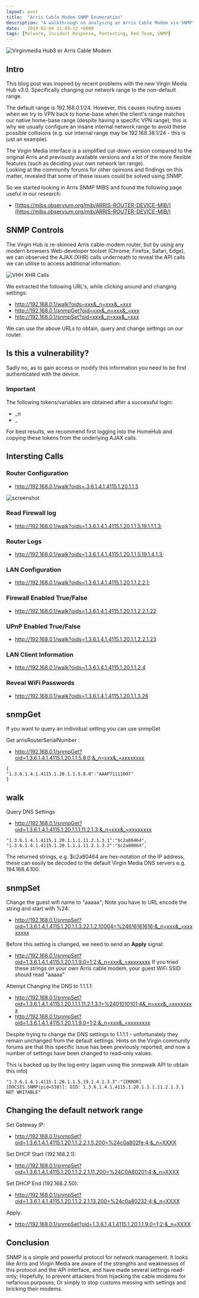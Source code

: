 ```yaml
---
layout: post
title:  "Arris Cable Modem SNMP Enumeration"
description: "A walkthrough on analysing an Arris Cable Modem via SNMP"
date:   2019-02-04 11:49:33 +0000
tags: [Malware, Incident Response, Pentesting, Red Team, SNMP]
---
```

![Virginmedia Hub3 or Arris Cable Modem](/blog/assets/VMHH3.jpg)

## Intro
This blog post was inspired by recent problems with the new Virgin Media Hub v3.0. Specifically changing our network 
range to the non-default range.  

The default range is 192.168.0.1/24. However, this causes routing issues when we try to VPN
back to home-base when the client's range matches our native home-base range (despite having a specific VPN range); this
is why we usually configure an insane internal network range to avoid these possible collisions (e.g. our internal range may be 
192.168.38.1/24 - this is just an example). 

The Virgin Media interface is a simplified cut-down version compared to the original Arris and previously available 
versions and a lot of the more flexible features  (such as deciding your own network lan range).  
Looking at the community forums for other opinions and findings on this matter, revealed that some of these issues could be solved using SNMP.

So we started looking in Arris SNMP MIBS and found the following page useful in our research:
 * [https://mibs.observium.org/mib/ARRIS-ROUTER-DEVICE-MIB/](https://mibs.observium.org/mib/ARRIS-ROUTER-DEVICE-MIB/)

## SNMP Controls
The Virgin Hub is re-skinned Arris cable-modem router, but by using any modern browsers Web-developer toolset (Chrome, Firefox, Safari, Edge),
we can observed the AJAX (XHR) calls underneath to reveal the API calls we can utilise to access additional information:

![VHH XHR Calls](/blog/assets/VMHH3_xhr.png)

We extracted the following URL's, while clicking around and changing settings:
 * http://192.168.0.1/walk?oids=xxx&_n=xxx&_=xxx
 * http://192.168.0.1/snmpGet?oid=xxx&_n=xxx&_=xxx
 * http://192.168.0.1/snmpSet?oid=xxx&_n=xxx&_=xxx

We can use the above URLs to obtain, query and change settings on our router.

## Is this a vulnerability?
Sadly no, as to gain access or modify this information you need to be first authenticated with the device.

### Important
The following tokens/variables are obtained after a successful login:
 * _n
 * _

For best results, we recommend first logging into the HomeHub and copying these tokens from the underlying AJAX calls.

## Intersting Calls

### Router Configuration
 * http://192.168.0.1/walk?oids=.3.6.1.4.1.4115.1.20.1.1.5
 
![screenshot](/blog/assets/VMHH3_sc.png) 

### Read Firewall log 
 * http://192.168.0.1/walk?oids=1.3.6.1.4.1.4115.1.20.1.1.5.19.1.1.1.3;

### Router Logs 
 * http://192.168.0.1/walk?oids=1.3.6.1.4.1.4115.1.20.1.1.5.19.1.4.1.3;
 
### LAN Configuration
 * http://192.168.0.1/walk?oids=1.3.6.1.4.1.4115.1.20.1.1.2.2.1;
 
### Firewall Enabled True/False
 * http://192.168.0.1/walk?oids=1.3.6.1.4.1.4115.1.20.1.1.2.2.1.22
 
### UPnP Enabled True/False
 * http://192.168.0.1/walk?oids=1.3.6.1.4.1.4115.1.20.1.1.2.2.1.23
 
### LAN Client Information
 * http://192.168.0.1/walk?oids=1.3.6.1.4.1.4115.1.20.1.1.2.4
 
### Reveal WiFi Passwords
 * http://192.168.0.1/walk?oids=1.3.6.1.4.1.4115.1.20.1.1.3.26
 
## snmpGet
If you want to query an individual setting you can use snmpGet

Get arrisRouterSerialNumber : 
 * http://192.168.0.1/snmpGet?oid=1.3.6.1.4.1.4115.1.20.1.1.5.8.0;&_n=xxx&_=xxxxxxxx
```
{
"1.3.6.1.4.1.4115.1.20.1.1.5.8.0":"AAAP71111007"
}
```

## walk
Query DNS Settings
 * http://192.168.0.1/snmpGet?oid=1.3.6.1.4.1.4115.1.20.1.1.1.11.2.1.3;&_n=xxx&_=xxxxxxxx
```
"1.3.6.1.4.1.4115.1.20.1.1.1.11.2.1.3.1":"$c2a80464",
"1.3.6.1.4.1.4115.1.20.1.1.1.11.2.1.3.2":"$c2a80864",
```
The returned strings, e.g. $c2a80464 are hex-notation of the IP address, these can easily be decoded to the default Virgin Media DNS servers e.g. 194.168.4.100.

## snmpSet
Change the guest wifi name to "aaaaa"; Note you have to URL encode the string and start with %24:
* http://192.168.0.1/snmpSet?oid=1.3.6.1.4.1.4115.1.20.1.1.3.22.1.2.10004=%24616161616;&_n=xxx&_=xxxxxxxx

Before this setting is changed, we need to send an **Apply** signal:
* http://192.168.0.1/snmpSet?oid=1.3.6.1.4.1.4115.1.20.1.1.9.0=1;2;&_n=xxx&_=xxxxxxxx
If you tried these strings on your own Arris cable modem, your guest WiFi SSID should read "aaaaa"

Attempt Changing the DNS to 1.1.1.1:
* http://192.168.0.1/snmpSet?oid=1.3.6.1.4.1.4115.1.20.1.1.1.11.2.1.3.1=%2401010101;4&_n=xxx&_=xxxxxxxx
* http://192.168.0.1/snmpSet?oid=1.3.6.1.4.1.4115.1.20.1.1.9.0=1;2;&_n=xxx&_=xxxxxxxx

Despite trying to change the DNS settings to 1.1.1.1 - unfortunately they remain unchanged from the default settings. Hints on the Virgin community
forums are that this specific issue has been previously reported, and now a number of settings have been changed to read-only values.

This is backed up by the log entry (again using the snmpwalk API to obtain this info)

```
"1.3.6.1.4.1.4115.1.20.1.1.5.19.1.4.1.3.3":"[ERROR] [DOCSIS.SNMP(pid=538)]: OID: 1.3.6.1.4.1.4115.1.20.1.1.1.11.2.1.3.1 NOT WRITABLE"
```

## Changing the default network range
Set Gateway IP:
 * http://192.168.0.1/snmpSet?oid=1.3.6.1.4.1.4115.1.20.1.1.2.2.1.5.200=%24c0a802fe;4;&_n=XXXX

Set DHCP Start (192.168.2.1):
 * http://192.168.0.1/snmpSet?oid=1.3.6.1.4.1.4115.1.20.1.1.2.2.1.11.200=%24C0A80201;4;&_n=XXXX

Set DHCP End (192.168.2.50):
 * http://192.168.0.1/snmpSet?oid=1.3.6.1.4.1.4115.1.20.1.1.2.2.1.13.200=%24c0a80232;4;&_n=XXXX

Apply:
 * http://192.168.0.1/snmpSet?oid=1.3.6.1.4.1.4115.1.20.1.1.9.0=1;2;&_n=XXXX

## Conclusion
SNMP is a simple and powerful protocol for network management. It looks like Arris and Virgin Media are aware of the strengths
and weaknesses of this protocol and the API interface, and have made several settings read-only; Hopefully, to prevent attackers
from hijacking the cable modems for nefarious purposes; Or simply to stop customs messing with settings and bricking their modems.
